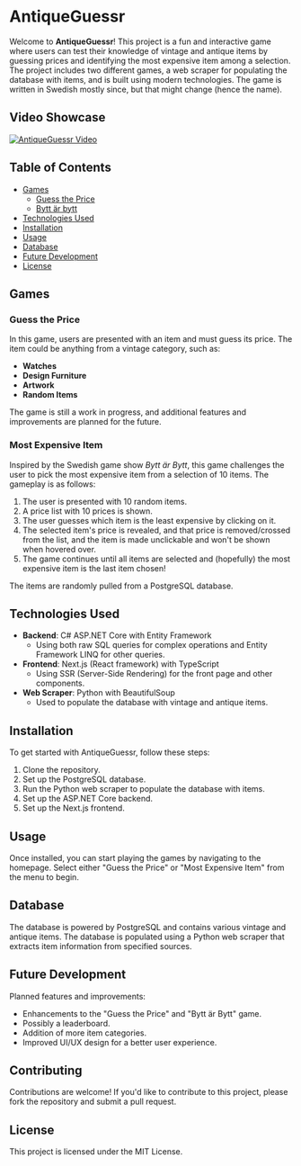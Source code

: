 # AntiqueGuessr

Welcome to **AntiqueGuessr**! This project is a fun and interactive game where users can test their knowledge of vintage and antique items by guessing prices and identifying the most expensive item among a selection. The project includes two different games, a web scraper for populating the database with items, and is built using modern technologies. The game is written in Swedish mostly since, but that might change (hence the name).

## Video Showcase

[![AntiqueGuessr Video](https://img.youtube.com/vi/vgveke-bm38/0.jpg)](https://youtu.be/vgveke-bm38)

## Table of Contents

- [Games](#games)
  - [Guess the Price](#guess-the-price)
  - [Bytt är bytt](#most-expensive-item)
- [Technologies Used](#technologies-used)
- [Installation](#installation)
- [Usage](#usage)
- [Database](#database)
- [Future Development](#future-development)
- [License](#license)

## Games

### Guess the Price

In this game, users are presented with an item and must guess its price. The item could be anything from a vintage category, such as:

- **Watches**
- **Design Furniture**
- **Artwork**
- **Random Items**

The game is still a work in progress, and additional features and improvements are planned for the future.

### Most Expensive Item

Inspired by the Swedish game show *Bytt är Bytt*, this game challenges the user to pick the most expensive item from a selection of 10 items. The gameplay is as follows:

1. The user is presented with 10 random items.
2. A price list with 10 prices is shown.
3. The user guesses which item is the least expensive by clicking on it.
4. The selected item's price is revealed, and that price is removed/crossed from the list, and the item is made unclickable and won't be shown when hovered over.
5. The game continues until all items are selected and (hopefully) the most expensive item is the last item chosen!

The items are randomly pulled from a PostgreSQL database. 

## Technologies Used

- **Backend**: C# ASP.NET Core with Entity Framework
  - Using both raw SQL queries for complex operations and Entity Framework LINQ for other queries.
- **Frontend**: Next.js (React framework) with TypeScript
  - Using SSR (Server-Side Rendering) for the front page and other components.
- **Web Scraper**: Python with BeautifulSoup
  - Used to populate the database with vintage and antique items.

## Installation

To get started with AntiqueGuessr, follow these steps:

1. Clone the repository.
2. Set up the PostgreSQL database.
3. Run the Python web scraper to populate the database with items.
4. Set up the ASP.NET Core backend.
5. Set up the Next.js frontend.

## Usage

Once installed, you can start playing the games by navigating to the homepage. Select either "Guess the Price" or "Most Expensive Item" from the menu to begin.

## Database

The database is powered by PostgreSQL and contains various vintage and antique items. The database is populated using a Python web scraper that extracts item information from specified sources.

## Future Development

Planned features and improvements:

- Enhancements to the "Guess the Price" and "Bytt är Bytt" game.
- Possibly a leaderboard.
- Addition of more item categories.
- Improved UI/UX design for a better user experience.

## Contributing

Contributions are welcome! If you'd like to contribute to this project, please fork the repository and submit a pull request.

## License

This project is licensed under the MIT License.
